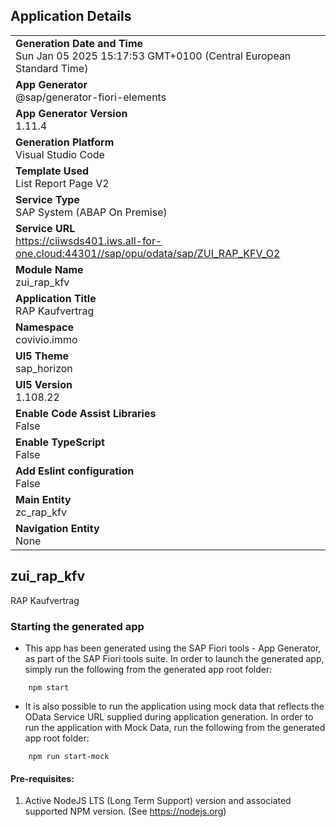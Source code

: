 ## Application Details
|               |
| ------------- |
|**Generation Date and Time**<br>Sun Jan 05 2025 15:17:53 GMT+0100 (Central European Standard Time)|
|**App Generator**<br>@sap/generator-fiori-elements|
|**App Generator Version**<br>1.11.4|
|**Generation Platform**<br>Visual Studio Code|
|**Template Used**<br>List Report Page V2|
|**Service Type**<br>SAP System (ABAP On Premise)|
|**Service URL**<br>https://ciiwsds401.iws.all-for-one.cloud:44301//sap/opu/odata/sap/ZUI_RAP_KFV_O2
|**Module Name**<br>zui_rap_kfv|
|**Application Title**<br>RAP Kaufvertrag|
|**Namespace**<br>covivio.immo|
|**UI5 Theme**<br>sap_horizon|
|**UI5 Version**<br>1.108.22|
|**Enable Code Assist Libraries**<br>False|
|**Enable TypeScript**<br>False|
|**Add Eslint configuration**<br>False|
|**Main Entity**<br>zc_rap_kfv|
|**Navigation Entity**<br>None|

## zui_rap_kfv

RAP Kaufvertrag

### Starting the generated app

-   This app has been generated using the SAP Fiori tools - App Generator, as part of the SAP Fiori tools suite.  In order to launch the generated app, simply run the following from the generated app root folder:

```
    npm start
```

- It is also possible to run the application using mock data that reflects the OData Service URL supplied during application generation.  In order to run the application with Mock Data, run the following from the generated app root folder:

```
    npm run start-mock
```

#### Pre-requisites:

1. Active NodeJS LTS (Long Term Support) version and associated supported NPM version.  (See https://nodejs.org)


